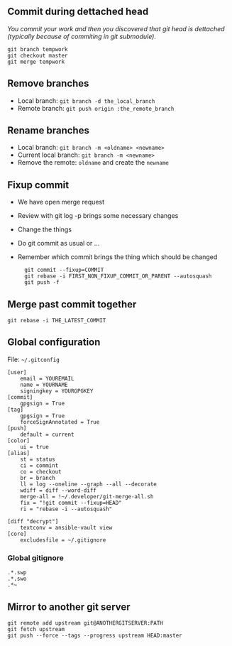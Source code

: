 ## Commit during dettached head

_You commit your work and then you discovered that git head is dettached (typically because of commiting in git submodule)._

```
git branch tempwork
git checkout master
git merge tempwork
```

## Remove branches

- Local branch: `git branch -d the_local_branch`
- Remote branch: `git push origin :the_remote_branch`

## Rename branches

- Local branch: `git branch -m <oldname> <newname>`
- Current local branch: `git branch -m <newname>`
- Remove the remote: `oldname` and create the `newname`

## Fixup commit

- We have open merge request
- Review with git log -p brings some necessary changes
- Change the things
- Do git commit as usual or …
- Remember which commit brings the thing which should be changed

		git commit --fixup=COMMIT
		git rebase -i FIRST_NON_FIXUP_COMMIT_OR_PARENT --autosquash
		git push -f

## Merge past commit together

	git rebase -i THE_LATEST_COMMIT

## Global configuration

File: `~/.gitconfig`

	[user]
		email = YOUREMAIL
		name = YOURNAME
		signingkey = YOURGPGKEY
	[commit]
		gpgsign = True
	[tag]
		gpgsign = True
		forceSignAnnotated = True
	[push]
		default = current
	[color]
		ui = true
	[alias]
		st = status
		ci = commint
		co = checkout
		br = branch
		ll = log --oneline --graph --all --decorate
		wdiff = diff --word-diff
		merge-all = !~/.developer/git-merge-all.sh
		fix = "!git commit --fixup=HEAD"
		ri = "rebase -i --autosquash"

	[diff "decrypt"]
		textconv = ansible-vault view
	[core]
		excludesfile = ~/.gitignore

### Global gitignore

```
.*.swp
.*.swo
.*~
```

## Mirror to another git server

	git remote add upstream git@ANOTHERGITSERVER:PATH
	git fetch upstream
	git push --force --tags --progress upstream HEAD:master
